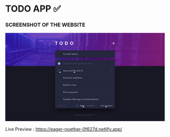 # TODO APP ✅

### SCREENSHOT OF THE WEBSITE
![Image](images/active-states-dark.jpg "Image")

Live Preview :  https://eager-noether-0f627d.netlify.app/
